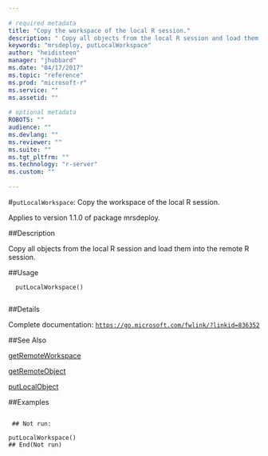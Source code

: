 ```yaml
--- 
 
# required metadata 
title: "Copy the workspace of the local R session." 
description: " Copy all objects from the local R session and load them into the remote R session. " 
keywords: "mrsdeploy, putLocalWorkspace" 
author: "heidisteen" 
manager: "jhubbard" 
ms.date: "04/17/2017" 
ms.topic: "reference" 
ms.prod: "microsoft-r" 
ms.service: "" 
ms.assetid: "" 
 
# optional metadata 
ROBOTS: "" 
audience: "" 
ms.devlang: "" 
ms.reviewer: "" 
ms.suite: "" 
ms.tgt_pltfrm: "" 
ms.technology: "r-server" 
ms.custom: "" 
 
--- 
```

 
 
 
 
 #`putLocalWorkspace`: Copy the workspace of the local R session.

 Applies to version 1.1.0 of package mrsdeploy.
 
 ##Description
 
Copy all objects from the local R session and load them into the remote R session.
 
 
 ##Usage

```   
  putLocalWorkspace()
 
```
 
 ##Details
 
Complete documentation: [`https://go.microsoft.com/fwlink/?linkid=836352`](https://go.microsoft.com/fwlink/?linkid=836352)

 
 
 ##See Also
 
[getRemoteWorkspace](getRemoteWorkspace.md)

[getRemoteObject](../../r-reference/mrsdeploy/getremoteobject.md)

[putLocalObject](putLocalObject.md)
   
 ##Examples

 ```
   
  ## Not run:
 
putLocalWorkspace()
 ## End(Not run) 
  
 
```
 
 
